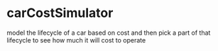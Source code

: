 # carCostSimulator
model the lifecycle of a car based on cost and then pick a part of that lifecycle to see how much it will cost to operate
